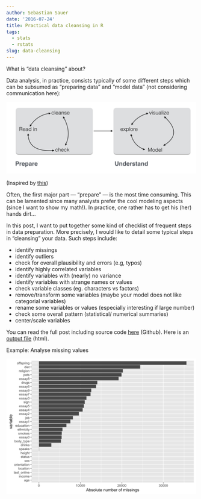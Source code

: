 ```yaml
---
author: Sebastian Sauer
date: '2016-07-24'
title: Practical data cleansing in R
tags:
  - stats
  - rstats
slug: data-cleansing
---
```


 

What is “data cleansing” about?

Data analysis, in practice, consists typically of some different steps which can be subsumed as “preparing data” and “model data” (not considering communication here):

![](/images/data_science_process.png)

(Inspired by [this](http://r4ds.had.co.nz/introduction-1.html))

Often, the first major part — “prepare” — is the most time consuming. This can be lamented since many analysts prefer the cool modeling aspects (since I want to show my math!). In practice, one rather has to get his (her) hands dirt…

In this post, I want to put together some kind of checklist of frequent steps in data preparation. More precisely, I would like to detail some typical steps in “cleansing” your data. Such steps include:

 

- identify missings
- identify outliers
- check for overall plausibility and errors (e.g, typos)
- identify highly correlated variables
- identify variables with (nearly) no variance
- identify variables with strange names or values
- check variable classes (eg. characters vs factors)
- remove/transform some variables (maybe your model does not like categorial variables)
- rename some variables or values (especially interesting if large number)
- check some overall pattern (statistical/ numerical summaries)
- center/scale variables
 

You can read the full post including source code [here](http://r4ds.had.co.nz/introduction-1.html) (Github). Here is an [output file](https://sebastiansauer.github.io/checklist_data_cleansing/index.html) (html).

 

Example: Analyse missing values

![](/images/data-cleansing.png)
